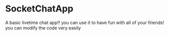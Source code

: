 # SocketChatApp

<p>A basic livetime chat app!! you can use it to have fun with all of your friends! you can modify the code very easily</p>
